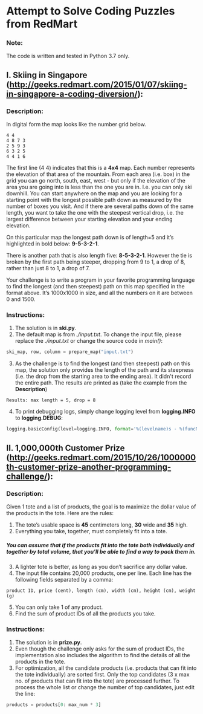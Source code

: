 # Attempt to Solve Coding Puzzles from RedMart

### Note:
The code is written and tested in Python 3.7 only.

## I. Skiing in Singapore (http://geeks.redmart.com/2015/01/07/skiing-in-singapore-a-coding-diversion/):

### Description:
In digital form the map looks like the number grid below.

```
4 4 
4 8 7 3
2 5 9 3 
6 3 2 5 
4 4 1 6
```

The first line (4 4) indicates that this is a **4x4** map. Each number represents the elevation of that area of the mountain. From each area (i.e. box) in the grid you can go north, south, east, west - but only if the elevation of the area you are going into is less than the one you are in. I.e. you can only ski downhill. You can start anywhere on the map and you are looking for a starting point with the longest possible path down as measured by the number of boxes you visit. And if there are several paths down of the same length, you want to take the one with the steepest vertical drop, i.e. the largest difference between your starting elevation and your ending elevation.

On this particular map the longest path down is of length=5 and it’s highlighted in bold below: **9-5-3-2-1**.

There is another path that is also length five: **8-5-3-2-1**. However the tie is broken by the first path being steeper, dropping from 9 to 1, a drop of 8, rather than just 8 to 1, a drop of 7.

Your challenge is to write a program in your favorite programming language to find the longest (and then steepest) path on this map specified in the format above. It’s 1000x1000 in size, and all the numbers on it are between 0 and 1500.

### Instructions:
1. The solution is in **ski.py**.
2. The default map is from _./input.txt_. To change the input file, please replace the _./input.txt_ or change the source code in _main()_:
```python
ski_map, row, column = prepare_map("input.txt")
```
3. As the challenge is to find the longest (and then steepest) path on this map, the solution only provides the length of the path and its steepness (i.e. the drop from the starting area to the ending area). It didn't record the entire path. The results are printed as (take the example from the **Description**)
```
Results: max length = 5, drop = 8
```
4. To print debugging logs, simply change logging level from **logging.INFO** to **logging.DEBUG**:
```python
logging.basicConfig(level=logging.INFO, format='%(levelname)s - %(funcName)s - %(lineno)d - %(message)s')
```


## II. 1,000,000th Customer Prize (http://geeks.redmart.com/2015/10/26/1000000th-customer-prize-another-programming-challenge/):

### Description:
Given 1 tote and a list of products, the goal is to maximize the dollar value of the products in the tote. Here are the rules:

1. The tote’s usable space is **45** centimeters long, **30** wide and **35** high.
2. Everything you take, together, must completely fit into a tote.
##### You can assume that if the products fit into the tote both individually and together by total volume, that you'll be able to find a way to pack them in.

3. A lighter tote is better, as long as you don’t sacrifice any dollar value.
4. The input file contains 20,000 products, one per line. Each line has the following fields separated by a comma:
```
product ID, price (cent), length (cm), width (cm), height (cm), weight (g)
```
5. You can only take 1 of any product. 
6. Find the sum of product IDs of all the products you take. 
 
### Instructions:
1. The solution is in **prize.py**.
2. Even though the challenge only asks for the sum of product IDs, the implementation also includes the algorithm to find the details of all the products in the tote.
3. For optimization, all the candidate products (i.e. products that can fit into the tote individually) are sorted first. Only the top candidates (3 x max no. of products that can fit into the tote) are processed further. To process the whole list or change the number of top candidates, just edit the line: 
```python
products = products[0: max_num * 3]
```
